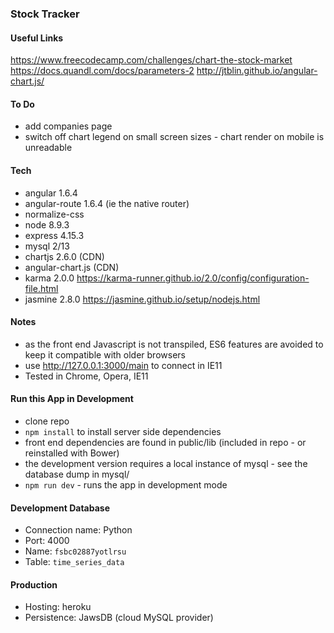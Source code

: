 ### Stock Tracker

#### Useful Links 
https://www.freecodecamp.com/challenges/chart-the-stock-market   
https://docs.quandl.com/docs/parameters-2 
http://jtblin.github.io/angular-chart.js/ 

#### To Do  
- add companies page
- switch off chart legend on small screen sizes - chart render on mobile is unreadable


#### Tech 
- angular 1.6.4
- angular-route 1.6.4 (ie the native router)
- normalize-css 
- node 8.9.3 
- express 4.15.3
- mysql 2/13
- chartjs 2.6.0 (CDN)
- angular-chart.js (CDN) 
- karma 2.0.0 https://karma-runner.github.io/2.0/config/configuration-file.html 
- jasmine 2.8.0 https://jasmine.github.io/setup/nodejs.html 

#### Notes 
- as the front end Javascript is not transpiled, ES6 features are avoided to keep it compatible with older browsers
- use http://127.0.0.1:3000/main to connect in IE11
- Tested in Chrome, Opera, IE11

#### Run this App in Development
- clone repo 
- `npm install` to install server side dependencies
- front end dependencies are found in public/lib (included in repo - or reinstalled with Bower)
- the development version requires a local instance of mysql - see the database dump in mysql/
- `npm run dev` - runs the app in development mode

#### Development Database 
- Connection name: Python 
- Port: 4000
- Name: `fsbc02887yotlrsu`
- Table: `time_series_data`

#### Production 
- Hosting: heroku 
- Persistence: JawsDB (cloud MySQL provider)

 

